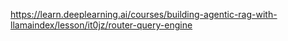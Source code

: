 https://learn.deeplearning.ai/courses/building-agentic-rag-with-llamaindex/lesson/it0jz/router-query-engine
